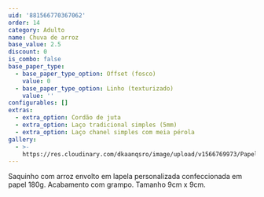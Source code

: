 ```yaml
---
uid: '881566770367062'
order: 14
category: Adulto
name: Chuva de arroz
base_value: 2.5
discount: 0
is_combo: false
base_paper_type:
  - base_paper_type_option: Offset (fosco)
    value: 0
  - base_paper_type_option: Linho (texturizado)
    value: ''
configurables: []
extras:
  - extra_option: Cordão de juta
  - extra_option: Laço tradicional simples (5mm)
  - extra_option: Laço chanel simples com meia pérola
gallery:
  - >-
    https://res.cloudinary.com/dkaanqsro/image/upload/v1566769973/Papelaria%20adulto/Chuva_de_arroz_1_gxodsp.jpg
---
```

Saquinho com arroz envolto em lapela personalizada confeccionada em papel 180g. Acabamento com grampo. Tamanho 9cm x 9cm.
